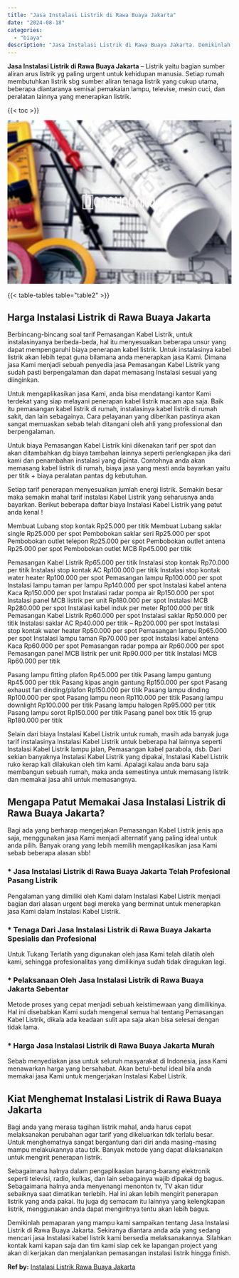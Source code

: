 ```yaml
---
title: "Jasa Instalasi Listrik di Rawa Buaya Jakarta"
date: "2024-08-18"
categories: 
  - "biaya"
description: "Jasa Instalasi Listrik di Rawa Buaya Jakarta. Demikinlah pemaparan yang mampu kami sampaikan tentang Jasa Instalasi Listrik di Rawa Buaya Jakarta. Sekiranya..."
---
```


**Jasa Instalasi Listrik di Rawa Buaya Jakarta** – Listrik yaitu bagian sumber aliran arus listrik yg paling urgent untuk kehidupan manusia. Setiap rumah membutuhkan listrik sbg sumber aliran tenaga listrik yang cukup utama, beberapa diantaranya semisal pemakaian lampu, televise, mesin cuci, dan peralatan lainnya yang menerapkan listrik.

{{< toc >}}

![Jasa Instalasi Listrik di Rawa Buaya Jakarta](/images/instalasi-listrik-murah17.png)

{{< table-tables table="table2" >}}

## Harga Instalasi Listrik di Rawa Buaya Jakarta

Berbincang-bincang soal tarif Pemasangan Kabel Listrik, untuk instalasinyanya berbeda-beda, hal itu menyesuaikan beberapa unsur yang dapat mempengaruhi biaya penerapan kabel listrik. Untuk instalasinya kabel listrik akan lebih tepat guna bilamana anda menerapkan jasa Kami. Dimana jasa Kami menjadi sebuah penyedia jasa Pemasangan Kabel Listrik yang sudah pasti berpengalaman dan dapat memasang Instalasi sesuai yang diinginkan.

Untuk mengaplikasikan jasa Kami, anda bisa mendatangi kantor Kami terdekat yang siap melayani penerapan kabel listrik macam apa saja. Baik itu pemasangan kabel listrik di rumah, instalasinya kabel listrik di rumah sakit, dan lain sebagainya. Cara pelayanan yang diberikan pastinya akan sangat memuaskan sebab telah ditangani oleh ahli yang professional dan berpengalaman.

Untuk biaya Pemasangan Kabel Listrik kini dikenakan tarif per spot dan akan ditambahkan dg biaya tambahan lainnya seperti perlengkapan jika dari kami dan penambahan instalasi yang dipinta. Contohnya anda akan memasang kabel listrik di rumah, biaya jasa yang mesti anda bayarkan yaitu per titik + biaya peralatan pantas dg kebutuhan.

Setiap tarif penerapan menyesuaikan jumlah energi listrik. Semakin besar maka semakin mahal tarif instalasi Kabel Listrik yang seharusnya anda bayarkan. Berikut beberapa daftar biaya Instalasi Kabel Listrik yang patut anda kenal !

Membuat Lubang stop kontak Rp25.000 per titik Membuat Lubang saklar single Rp25.000 per spot Pembobokan saklar seri Rp25.000 per spot Pembobokan outlet telepon Rp25.000 per spot Pembobokan outlet antena Rp25.000 per spot Pembobokan outlet MCB Rp45.000 per titik

Pemasangan Kabel Listrik Rp65.000 per titik Instalasi stop kontak Rp70.000 per titik Instalasi stop kontak AC Rp100.000 per titik Instalasi stop kontak water heater Rp100.000 per spot Pemasangan lampu Rp100.000 per spot Instalasi lampu taman per lampu Rp140.000 per spot Instalasi kabel antena Kaca Rp150.000 per spot Instalasi radar pompa air Rp150.000 per spot Instalasi panel MCB listrik per unit Rp180.000 per spot Instalasi MCB Rp280.000 per spot Instalasi kabel induk per meter Rp100.000 per titik Pemasangan Kabel Listrik Rp60.000 per spot Instalasi saklar Rp50.000 per titik Instalasi saklar AC Rp40.000 per titik – Rp200.000 per spot Instalasi stop kontak water heater Rp50.000 per spot Pemasangan lampu Rp65.000 per spot Instalasi lampu taman Rp70.000 per spot Instalasi kabel antena Kaca Rp60.000 per spot Pemasangan radar pompa air Rp60.000 per spot Pemasangan panel MCB listrik per unit Rp90.000 per titik Instalasi MCB Rp60.000 per titik

Pasang lampu fitting plafon Rp45.000 per titik Pasang lampu gantung Rp45.000 per titik Pasang kipas angin gantung Rp150.000 per spot Pasang exhaust fan dinding/plafon Rp150.000 per titik Pasang lampu dinding Rp100.000 per spot Pasang lampu neon Rp110.000 per titik Pasang lampu downlight Rp100.000 per titik Pasang lampu halogen Rp95.000 per titik Pasang lampu sorot Rp150.000 per titik Pasang panel box titik 15 grup Rp180.000 per titik

Selain dari biaya Instalasi Kabel Listrik untuk rumah, masih ada banyak juga tarif instalasinya Instalasi Kabel Listrik untuk beberapa hal lainnya seperti Instalasi Kabel Listrik lampu jalan, Pemasangan kabel parabola, dsb. Dari sekian banyaknya Instalasi Kabel Listrik yang dipakai, Instalasi Kabel Listrik ruko kerap kali dilakukan oleh tim kami. Apalagi kalau anda baru saja membangun sebuah rumah, maka anda semestinya untuk memasang listrik dan memakai jasa ahli untuk memasangnya.

## Mengapa Patut Memakai Jasa Instalasi Listrik di Rawa Buaya Jakarta?

Bagi ada yang berharap mengerjakan Pemasangan Kabel Listrik jenis apa saja, menggunakan jasa Kami menjadi alternatif yang paling ideal untuk anda pilih. Banyak orang yang lebih memilih mengaplikasikan jasa Kami sebab beberapa alasan sbb!

### \* Jasa Instalasi Listrik di Rawa Buaya Jakarta Telah Profesional Pasang Listrik

Pengalaman yang dimiliki oleh Kami dalam Instalasi Kabel Listrik menjadi bagian dari alasan urgent bagi mereka yang berminat untuk menerapkan jasa Kami dalam Instalasi Kabel Listrik.

### \* Tenaga Dari Jasa Instalasi Listrik di Rawa Buaya Jakarta Spesialis dan Profesional

Untuk Tukang Terlatih yang digunakan oleh jasa Kami telah dilatih oleh kami, sehingga profesionalitas yang dimilikinya sudah tidak diragukan lagi.

### \* Pelaksanaan Oleh Jasa Instalasi Listrik di Rawa Buaya Jakarta Sebentar

Metode proses yang cepat menjadi sebuah keistimewaan yang dimilikinya. Hal ini disebabkan Kami sudah mengenal semua hal tentang Pemasangan Kabel Listrik, dikala ada keadaan sulit apa saja akan bisa selesai dengan tidak lama.

### \* Harga Jasa Instalasi Listrik di Rawa Buaya Jakarta Murah

Sebab menyediakan jasa untuk seluruh masyarakat di Indonesia, jasa Kami menawarkan harga yang bersahabat. Akan betul-betul ideal bila anda memakai jasa Kami untuk mengerjakan Instalasi Kabel Listrik.

## Kiat Menghemat Instalasi Listrik di Rawa Buaya Jakarta


Bagi anda yang merasa tagihan listrik mahal, anda harus cepat melaksanakan perubahan agar tarif yang dikeluarkan tdk terlalu besar. Untuk menghematnya sangat bergantung dari diri anda masing-masing mampu melakukannya atau tdk. Banyak metode yang dapat dilaksanakan untuk mengirit penerapan listrik.

Sebagaimana halnya dalam pengaplikasian barang-barang elektronik seperti televisi, radio, kulkas, dan lain sebagainya wajib dipakai dg bagus. Sebagaimana halnya anda menyenangi menonton tv, TV akan tidur sebaiknya saat dimatikan terlebih. Hal ini akan lebih mengirit penerapan listrik yang anda pakai. Itu juga dg semacam itu lainnya yang kelengkapan listrik, menggunakan anda dapat mengiritnya tentu akan lebih bagus.

Demikinlah pemaparan yang mampu kami sampaikan tentang Jasa Instalasi Listrik di Rawa Buaya Jakarta. Sekiranya diantara anda ada yang sedang mencari jasa Instalasi kabel listrik kami bersedia melaksanakannya. Silahkan kontak kami kapan saja dan tim kami siap cek ke lapangan project yang akan di kerjakan dan menjalankan pemasangan instalasi listrik hingga finish.

**Ref by:** [Instalasi Listrik Rawa Buaya Jakarta](https://id.wikipedia.org/wiki/Instalasi)
